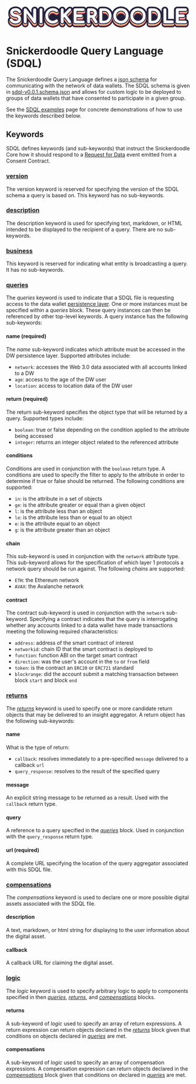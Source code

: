 ![SDQL](https://github.com/SnickerdoodleLabs/Snickerdoodle-Theme-Light/blob/main/snickerdoodle_horizontal_notab.png?raw=true)

# Snickerdoodle Query Language (SDQL)

The Snickerdoodle Query Language defines a [json schema](https://json-schema.org/) for communicating with the network of data wallets. The SDQL schema
is given in [sdql-v0.0.1.schema.json](/documentation/sdql/sdql-v0.0.1.schema.json) and allows for custom logic to be deployed to groups of data wallets that have consented to participate in a given group.

See the [SDQL examples](/documentation/sdql/EXAMPLES.md) page for concrete demonstrations of how to use the keywords described below. 

## Keywords 

SDQL defines keywords (and sub-keywords) that instruct the Snickerdoodle Core how it should respond to a [Request for Data](/packages/contracts/README.md) event emitted from a Consent Contract. 

### [version](/documentation/sdql/sdql-v0.0.1.schema.json#L4)

The version keyword is reserved for specifying the version of the SDQL schema a query is based on. This keyword has no sub-keywords. 

### [description](/documentation/sdql/sdql-v0.0.1.schema.json#L8)

The description keyword is used for specifying text, markdown, or HTML intended to be displayed to the recipient of a query. There are no sub-keywords. 

### [business](/documentation/sdql/sdql-v0.0.1.schema.json#L13)

This keyword is reserved for indicating what entity is broadcasting a query. It has no sub-keywords. 

### [queries](/documentation/sdql/sdql-v0.0.1.schema.json#L18)

The *queries* keyword is used to indicate that a SDQL file is requesting access to the data wallet [persistence layer](/packages/persistence/README.md). One or more instances must be specified within a *queries* block. These query instances can then be referenced by other top-level keywords. A query instance has the following sub-keywords:

#### name (required)

The *name* sub-keyword indicates which attribute must be accessed in the DW persistence layer. Supported attributes include:

- `network`: accesses the Web 3.0 data associated with all accounts linked to a DW
- `age`: access to the age of the DW user
- `location`: access to location data of the DW user

#### return (required)

The return sub-keyword specifies the object type that will be returned by a query. Supported types include:

- `boolean`: true or false depending on the condition applied to the attribute being accessed
- `integer`: returns an integer object related to the referenced attribute

#### conditions

Conditions are used in conjunction with the `boolean` return type. A conditions are used to specify the filter to apply to the attribute in order to determine if true or false should be returned. The following conditions are supported:

- `in`: is the attribute in a set of objects
- `ge`: is the attribute greater or equal than a given object
- `l`: is the attribute less than an object
- `le`: is the attribute less than or equal to an object
- `e`: is the attribute equal to an object
- `g`: is the attribute greater than an object

#### chain

This sub-keyword is used in conjunction with the `network` attribute type. This sub-keyword allows for the specification of which layer 1 protocols a network query should be run against. The following *chains* are supported:

- `ETH`: the Ethereum network
- `AVAX`: the Avalanche network

#### contract

The contract sub-keyword is used in conjunction with the `network` sub-keyword. Specifying a contract indicates that the query is interrogating whether any accounts linked to a data wallet have made transactions meeting the following required characteristics:

- `address`: address of the smart contract of interest
- `networkid`: chain ID that the smart contract is deployed to
- `function`: function ABI on the target smart contract
- `direction`: was the user's account in the `to` or `from` field
- `token`: is the contract an `ERC20` or `ERC721` standard
- `blockrange`: did the account submit a matching transaction between block `start` and block `end`

### [returns](/documentation/sdql/sdql-v0.0.1.schema.json#L191)

The [*returns*](/documentation/sdql/README.md#returns) keyword is used to specify one or more candidate return objects that may be delivered to an insight aggregator. A return object has the following sub-keywords:

#### name

What is the type of return:

- `callback`: resolves immediately to a pre-specified `message` delivered to a callback `url`
-  `query_response`: resolves to the result of the specified query

#### message 

An explicit string message to be returned as a result. Used with the `callback` return type. 

#### query

A reference to a query specified in the [*queries*](/documentation/sdql/README.md#queries) block. Used in conjunction with the `query_response` return type. 

#### url (required)

A complete URL specifying the location of the query aggregator associated with this SDQL file. 

### [compensations](/documentation/sdql/sdql-v0.0.1.schema.json#L249)

The *compensations* keyword is used to declare one or more possible digital assets associated with the SDQL file. 

#### description

A text, markdown, or html string for displaying to the user information about the digital asset. 

#### callback

A callback URL for claiming the digital asset. 

### [logic](/documentation/sdql/sdql-v0.0.1.schema.json#L272)

The *logic* keyword is used to specify arbitrary logic to apply to components specified in then [*queries*](/documentation/sdql/README.md#queries), [*returns*](/documentation/sdql/README.md#returns), and [*compensations*](/documentation/sdql/README.md#compensations) blocks. 

#### returns

A sub-keyword of *logic* used to specify an array of return expressions. A return expression can return objects declared in the [*returns*](/documentation/sdql/README.md#returns) block given that conditions on objects declared in [*queries*](/documentation/sdql/README.md#queries) are met. 

#### compensations

A sub-keyword of *logic* used to specify an array of compensation expressions. A compensation expression can return objects declared in the [*compensations*](/documentation/sdql/README.md#compensations) block given that conditions on  declared in [*queries*](/documentation/sdql/README.md#queries) are met. 